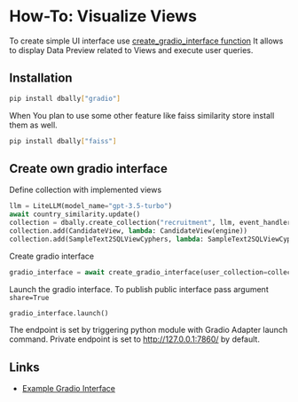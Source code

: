 # How-To: Visualize Views

To create simple UI interface use [create_gradio_interface function](https://github.com/deepsense-ai/db-ally/tree/main/src/dbally/gradio/gradio_interface.py) It allows to display Data Preview related to Views
and execute user queries.

## Installation
```bash
pip install dbally["gradio"]
```
When You plan to use some other feature like faiss similarity store install them as well.

```bash
pip install dbally["faiss"]
```

## Create own gradio interface
Define collection with implemented views

```python
llm = LiteLLM(model_name="gpt-3.5-turbo")
await country_similarity.update()
collection = dbally.create_collection("recruitment", llm, event_handlers=[CLIEventHandler()])
collection.add(CandidateView, lambda: CandidateView(engine))
collection.add(SampleText2SQLViewCyphers, lambda: SampleText2SQLViewCyphers(create_freeform_memory_engine()))
```

Create gradio interface
```python
gradio_interface = await create_gradio_interface(user_collection=collection)
```

Launch the gradio interface. To publish public interface pass argument `share=True`
```python
gradio_interface.launch()
```

The endpoint is set by triggering python module with Gradio Adapter launch command.
Private endpoint is set to http://127.0.0.1:7860/ by default.

## Links
* [Example Gradio Interface](https://github.com/deepsense-ai/db-ally/tree/main/examples/visualize_views_code.py)